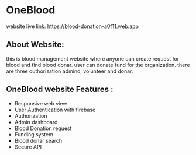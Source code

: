 # OneBlood

website live link: https://blood-donation-a0f11.web.app

## About Website: 
this is blood management website where anyone can create request for blood and find blood donar. user can donate fund for the organization. there are three outhorization admind, volunteer and donar.

## OneBlood website Features :
- Responsive web view
- User Authentication with firebase 
- Authorization 
- Admin dashboard
- Blood Donation request
- Funding system
- Blood donar search 
- Secure API
